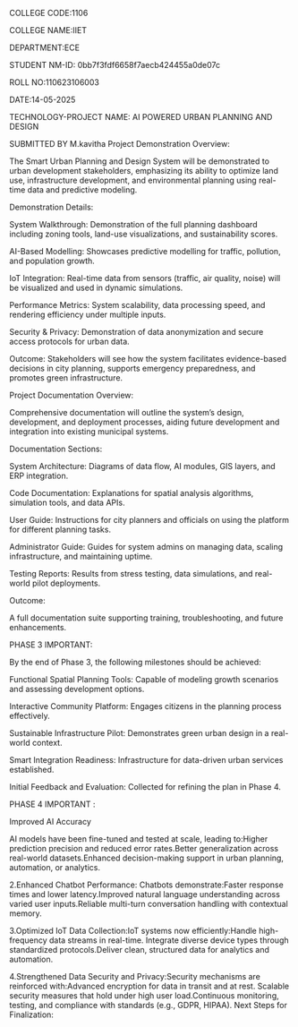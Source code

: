 COLLEGE CODE:1106

COLLEGE NAME:IIET

DEPARTMENT:ECE

STUDENT NM-ID: 0bb7f3fdf6658f7aecb424455a0de07c

ROLL NO:110623106003

DATE:14-05-2025

TECHNOLOGY-PROJECT NAME: AI POWERED URBAN
PLANNING AND DESIGN

SUBMITTED BY
M.kavitha
Project Demonstration
Overview:

The Smart Urban Planning and Design System will be demonstrated to urban development stakeholders, emphasizing its ability to optimize land use, infrastructure development, and environmental planning using real-time data and predictive modeling.

Demonstration Details:

System Walkthrough: Demonstration of the full planning dashboard including zoning tools, land-use visualizations, and sustainability scores.

AI-Based Modelling: Showcases predictive modelling for traffic, pollution, and population growth.

IoT Integration: Real-time data from sensors (traffic, air quality, noise) will be visualized and used in dynamic simulations.

Performance Metrics: System scalability, data processing speed, and rendering efficiency under multiple inputs.

Security & Privacy: Demonstration of data anonymization and secure access protocols for urban data.

Outcome: Stakeholders will see how the system facilitates evidence-based decisions in city planning, supports emergency preparedness, and promotes green infrastructure.

Project Documentation
Overview:

Comprehensive documentation will outline the system’s design, development, and deployment processes, aiding future development and integration into existing municipal systems.

Documentation Sections:

System Architecture: Diagrams of data flow, AI modules, GIS layers, and ERP integration.

Code Documentation: Explanations for spatial analysis algorithms, simulation tools, and data APIs.

User Guide: Instructions for city planners and officials on using the platform for different planning tasks.

Administrator Guide: Guides for system admins on managing data, scaling infrastructure, and maintaining uptime.

Testing Reports: Results from stress testing, data simulations, and real-world pilot deployments.

Outcome:

A full documentation suite supporting training, troubleshooting, and future enhancements.

PHASE 3 IMPORTANT:

By the end of Phase 3, the following milestones should be achieved:

Functional Spatial Planning Tools: Capable of modeling growth scenarios and assessing development options.

Interactive Community Platform: Engages citizens in the planning process effectively.

Sustainable Infrastructure Pilot: Demonstrates green urban design in a real-world context.

Smart Integration Readiness: Infrastructure for data-driven urban services established.

Initial Feedback and Evaluation: Collected for refining the plan in Phase 4.

PHASE 4 IMPORTANT :

Improved AI Accuracy

AI models have been fine-tuned and tested at scale, leading to:Higher prediction precision and reduced error rates.Better generalization across real-world datasets.Enhanced decision-making support in urban planning, automation, or analytics.

2.Enhanced Chatbot Performance: Chatbots demonstrate:Faster response times and lower latency.Improved natural language understanding across varied user inputs.Reliable multi-turn conversation handling with contextual memory.

3.Optimized IoT Data Collection:IoT systems now efficiently:Handle high-frequency data streams in real-time.
Integrate diverse device types through standardized protocols.Deliver clean, structured data for analytics and automation.

4.Strengthened Data Security and Privacy:Security mechanisms are reinforced with:Advanced encryption for data in transit and at rest.
Scalable security measures that hold under high user load.Continuous monitoring, testing, and compliance with standards (e.g., GDPR, HIPAA).
Next Steps for Finalization:
